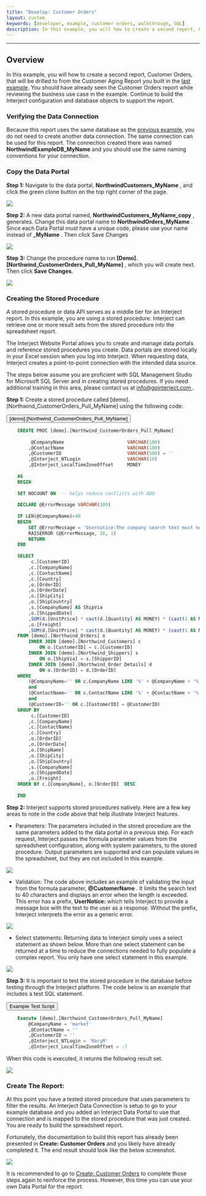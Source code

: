 ```yaml
---
title: "Develop: Customer Orders"
layout: custom
keywords: [developer, example, customer orders, walkthrough, SQL]
description: In this example, you will how to create a second report, Customer Orders, that will be drilled to from the Customer Aging Report you built in the last example. This uses a report range.
---
```

* * *

##  **Overview**


In this example, you will how to create a second report, Customer Orders, that will be drilled to from the Customer Aging Report you built in the [last example](/wGetStarted/L-Dev-CustomerAging.html). You should have already seen the Customer Orders report while reviewing the business use case in the example. Continue to build the Interject configuration and database objects to support the report. 


###  Verifying the Data Connection 

Because this report uses the same database as the [previous example](/wGetStarted/L-Dev-CustomerAging.html), you do not need to create another data connection. The same connection can be used for this report. The connection created there was named **NorthwindExampleDB_MyName** and  you should use the same naming conventions for your connection. 

###  Copy the Data Portal 

**Step 1:** Navigate to the data portal, **NorthwindCustomers_MyName** , and click the green clone button on the top right corner of the page. 

![](/images/L-DevCustOrders/01.png)
<br>
  


**Step 2:** A new data portal named, **NorthwindCustomers_MyName_copy** , generates. Change this data portal name to **NorthwindOrders_MyName** . Since each Data Portal must have a unique code, please use your name instead of **_MyName** . Then click Save Changes 

![](/images/L-DevCustOrders/02.png)
<br>
  


**Step 3:** Change the procedure name to run **[Demo].[Northwind_CustomerOrders_Pull_MyName]** , which you will create next. Then click **Save Changes**. 

![](/images/L-DevCustOrders/03.jpg)
<br>

###  Creating the Stored Procedure 

A stored procedure or data API serves as a middle tier for an Interject report. In this example, you are using a stored procedure. Interject can retrieve one or more result sets from the stored procedure into the spreadsheet report. 

The Interject Website Portal allows you to create and manage data portals and reference stored procedures you create. Data portals are stored locally in your Excel session when you log into Interject. When requesting data, Interject creates a point-to-point connection with the intended data source. 

The steps below assume you are proficient with SQL Management Studio for Microsoft SQL Server and in creating stored procedures. If you need additional training in this area, please contact us at [ info@gointerject.com ](mailto:info@gointerject.com) . 

**Step 1:** Create a stored procedure called [demo].[Northwind_CustomerOrders_Pull_MyName] using the following code: 

<button class="collapsible">\[demo\].\[Northwind_CustomerOrders_Pull_MyName\]</button>
<div markdown="1" class="panel">

```sql
    CREATE PROC [demo].[Northwind_CustomerOrders_Pull_MyName]
    
    	 @CompanyName						VARCHAR(100)
    	,@ContactName						VARCHAR(100)
    	,@CustomerID						VARCHAR(500) = ''
    	,@Interject_NTLogin					VARCHAR(10)
    	,@Interject_LocalTimeZoneOffset		MONEY
    
    AS
    BEGIN
    
    SET NOCOUNT ON  -- helps reduce conflicts with ADO
    
    DECLARE @ErrorMessage VARCHAR(100)
    
    IF LEN(@CompanyName)>40
    BEGIN
    	SET @ErrorMessage = 'Usernotice:The company search text must not be more than 40 characters.'
    	RAISERROR (@ErrorMessage, 18, 1)
    	RETURN		
    END
    
    SELECT 
    	 c.[CustomerID]
    	,c.[CompanyName]
    	,c.[ContactName]
    	,c.[Country]
    	,o.[OrderID]
    	,o.[OrderDate]
    	,o.[ShipCity]
    	,o.[ShipCountry]
    	,s.[CompanyName] AS ShipVia
    	,o.[ShippedDate]
    	,SUM(d.[UnitPrice] * cast(d.[Quantity] AS MONEY) * (cast(1 AS MONEY) -d.[Discount])) AS OrderAmount
    	,o.[Freight]
    	,SUM(d.[UnitPrice] * cast(d.[Quantity] AS MONEY) * (cast(1 AS MONEY) -d.[Discount])) + o.[Freight] AS TotalAmount
    FROM [demo].[Northwind_Orders] o
    	INNER JOIN [demo].[Northwind_Customers] c
    		ON o.[CustomerID] = c.[CustomerID]
    	INNER JOIN [demo].[Northwind_Shippers] s
    		ON o.[ShipVia] = s.[ShipperID]
    	INNER JOIN [demo].[Northwind_Order Details] d
    		ON o.[OrderID] = d.[OrderID]
    WHERE 
    	(@CompanyName='' OR c.CompanyName LIKE '%' + @CompanyName + '%')
    	and
    	(@ContactName='' OR c.ContactName LIKE '%' + @ContactName + '%')
    	and
    	(@CustomerID='' OR c.[CustomerID] = @CustomerID)
    GROUP BY
    	 c.[CustomerID]
    	,c.[CompanyName]
    	,c.[ContactName]
    	,c.[Country]
    	,o.[OrderID]
    	,o.[OrderDate]
    	,o.[ShipName]
    	,o.[ShipCity]
    	,o.[ShipCountry]
    	,s.[CompanyName]
    	,o.[ShippedDate]
    	,o.[Freight]
    ORDER BY c.[CompanyName], o.[OrderID]  DESC
    
    END
```

</div>

**Step 2:** Interject supports stored procedures natively. Here are a few key areas to note in the code above that help illustrate Interject features. 

  * Parameters: The parameters included in the stored procedure are the same parameters added to the data portal in a previous step. For each request, Interject passes the formula parameter values from the spreadsheet configuration, along with system parameters, to the stored procedure. Output parameters are supported and can populate values in the spreadsheet, but they are not included in this example. 



![](/images/L-DevCustOrders/04.png)
<br>

  * Validation: The code above includes an example of validating the input from the formula parameter, **@CustomerName** . It limits the search text to 40 characters and displays an error when the length is exceeded. This error has a prefix, **UserNotice:** which tells Interject to provide a message box with the text to the user as a response. Without the prefix, Interject interprets the error as a generic error. 



![](/images/L-DevCustOrders/05.png)
<br>

  * Select statements: Returning data to Interject simply uses a select statement as shown below. More than one select statement can be returned at a time to reduce the connections needed to fully populate a complex report. You only have one select statement in this example. 



![](/images/L-DevCustOrders/06.png)
<br>

**Step 3:** It is important to test the stored procedure in the database before testing through the Interject platform. The code below is an example that includes a test SQL statement. 

<button class="collapsible">Example Test Script</button>
<div markdown="1" class="panel">

```sql 
    Execute [demo].[Northwind_CustomerOrders_Pull_MyName]
    	@CompanyName = 'market'
    	,@ContactName = ''
    	,@CustomerID = ''
    	,@Interject_NTLogin = 'MaryM'
    	,@Interject_LocalTimeZoneOffset = -7
```

</div>
When this code is executed, it returns the following result set. 

![](/images/L-DevCustOrders/07.png)
<br>

 

###  Create The Report: 

At this point you have a tested stored procedure that uses parameters to filter the results. An Interject Data Connection is setup to go to your example database and you added an Interject Data Portal to use that connection and is mapped to the stored procedure that was just created. You are ready to build the spreadsheet report. 

Fortunately, the documentation to build this report has already been presented in **Create: Customer Orders** and you likely have already completed it. The end result should look like the below screenshot. 

![](/images/L-DevCustOrders/08.png)
<br>
  


It is recommended to go to [Create: Customer Orders](/wGetStarted/L-Create-CustomerOrders.html) to complete those steps again to reinforce the process. However, this time you can use your own Data Portal for the report. 

 
